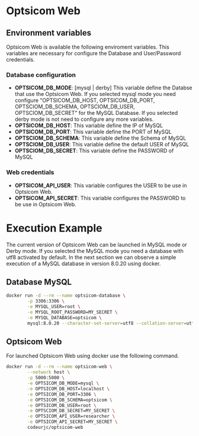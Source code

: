 
# Optsicom Web

## Environment variables

Optsicom Web is available the following enviroment variables. This variables are necessary for configure the Database and User/Password credentials.

### Database configuration
- **OPTSICOM_DB_MODE**: [mysql | derby] This variable define the Databse that use the Optsicom Web. If you selected mysql mode you need configure "OPTSICOM_DB_HOST, OPTSICOM_DB_PORT, OPTSCIOM_DB_SCHEMA, OPTSCIOM_DB_USER, OPTSCIOM_DB_SECRET" for the MySQL Database. If you selected derby mode is not need to configure any more variables.
- **OPTSICOM_DB_HOST**: This variable define the IP of MySQL
- **OPTSICOM_DB_PORT**: This variable define the PORT of MySQL
- **OPTSCIOM_DB_SCHEMA**: This variable define the Schema of MySQL
- **OPTSCIOM_DB_USER**: This variable define the default USER of MySQL
- **OPTSCIOM_DB_SECRET**: This variable define the PASSWORD of MySQL

### Web credentials
- **OPTSICOM_API_USER**: This variable configures the USER to be use in Optsicom Web.
- **OPTSICOM_API_SECRET**: This variable configures the PASSWORD to be use in Optsicom Web.

# Execution Example

The current version of Optsicom Web can be launched in MySQL mode or Derby mode. If you selected the MySQL mode you need a database with utf8 activated by default. In the next section we can observe a simple execution of a MySQL database in version 8.0.20 using docker.

## Database MySQL

```bash
docker run -d --rm --name optsicom-database \
        -p 3306:3306 \
        -e MYSQL_USER=root \
        -e MYSQL_ROOT_PASSWORD=MY_SECRET \
        -e MYSQL_DATABASE=optsicom \
        mysql:8.0.20 --character-set-server=utf8 --collation-server=utf8_general_ci
```

## Optsicom Web

For launched Optsicom Web using docker use the following command.

```bash
docker run -d --rm --name optsicom-web \
        --network host \
        -p 5000:5000 \
        -e OPTSICOM_DB_MODE=mysql \
        -e OPTSICOM_DB_HOST=localhost \
        -e OPTSICOM_DB_PORT=3306 \
        -e OPTSICOM_DB_SCHEMA=optsicom \
        -e OPTSICOM_DB_USER=root \
        -e OPTSCIOM_DB_SECRET=MY_SECRET \
        -e OPTSICOM_API_USER=researcher \
        -e OPTSICOM_API_SECRET=MY_SECRET \
        codeurjc/optsicom-web
```
